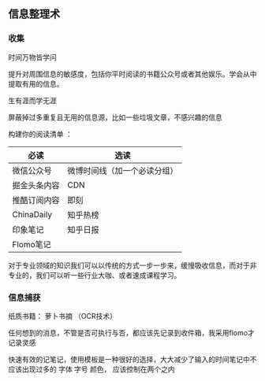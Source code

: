 ## 信息整理术

### 收集 

时间万物皆学问

提升对周围信息的敏感度，包括你平时阅读的书籍公众号或者其他娱乐。学会从中提取有用的信息。

生有涯而学无涯

屏蔽掉过多重复且无用的信息源，比如一些垃圾文章，不感兴趣的信息 

构建你的阅读清单 ： 

| 必读         | 选读                         |
| ------------ | ---------------------------- |
| 微信公众号   | 微博时间线（加一个必读分组） |
| 掘金头条内容 | CDN                          |
| 推酷订阅内容 | 即刻                         |
| ChinaDaily   | 知乎热榜                     |
| 印象笔记     | 知乎日报                     |
| Flomo笔记    |                              |

对于专业领域的知识我们可以以传统的方式一步一步来，缓慢吸收信息，而对于非专业的，我们可以听一些行业大咖、或者速成课程学习。

### 信息捕获

纸质书籍：  萝卜书摘 （OCR技术）

任何想到的消息，不管是否可执行与否，都应该先记录到收件箱，我采用flomo才记录灵感 

快速有效的记笔记，使用模板是一种很好的选择，大大减少了输入的时间笔记中不应该出现过多的 字体 字号  颜色， 应该控制在两个之内

